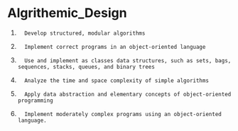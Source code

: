 # Algrithemic_Design
1.       Develop structured, modular algorithms
2.       Implement correct programs in an object-oriented language
3.       Use and implement as classes data structures, such as sets, bags, sequences, stacks, queues, and binary trees
4.       Analyze the time and space complexity of simple algorithms
5.       Apply data abstraction and elementary concepts of object-oriented programming
6.       Implement moderately complex programs using an object-oriented language.
